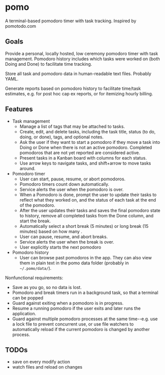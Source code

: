 # pomo

A terminal-based pomodoro timer with task tracking. Inspired by pomotodo.com

## Goals

Provide a personal, locally hosted, low ceremony pomodoro timer with task
management. Pomodoro history includes which tasks were worked on (both Doing and
Done) to facilitate time tracking.

Store all task and pomodoro data in human-readable text files. Probably YAML.

Generate reports based on pomodoro history to facilitate time/task estimates,
e.g. for post hoc cap ex reports, or for itemizing hourly billing.

## Features

* Task management
  * Manage a list of tags that may be attached to tasks.
  * Create, edit, and delete tasks, including the task title, status (to do,
    doing, or done), tags, and optional notes.
  * Ask the user if they want to start a pomodoro if they move a task into Doing
    or Done when there is not an active pomodoro. Completed pomodoros that are
    not yet reported are considered active.
  * Present tasks in a Kanban board with columns for each status.
  * Use arrow keys to navigate tasks, and shift+arrow to move tasks around.
* Pomodoro timer
  * User can start, pause, resume, or abort pomodoros.
  * Pomodoro timers count down automatically.
  * Service alerts the user when the pomodoro is over.
  * When a Pomodoro is done, prompt the user to update their tasks to reflect
    what they worked on, and the status of each task at the end of the pomodoro.
  * After the user updates their tasks and saves the final pomodoro state to
    history, remove all completed tasks from the Done column, and start the
    break.
  * Automatically select a short break (5 minutes) or long break (15 minutes)
    based on how many .
  * User can pause, resume, and abort breaks.
  * Service alerts the user when the break is over.
  * User explicitly starts the next pomodoro 
* Pomodoro history
  * User can browse past pomodoros in the app. They can also view them in plain
    text in the pomo data folder (probably in `~/.pomo/data/`).

Nonfunctional requirements:

* Save as you go, so no data is lost.
* Pomodoro and break timers run in a background task, so that a terminal can be
  popped 
* Guard against exiting when a pomodoro is in progress.
* Resume a running pomodoro if the user exits and later runs the application.
* Guard against multiple pomodoro processes at the same time--e.g. use a lock
  file to prevent concurrent use, or use file watchers to automatically reload
  if the current pomodoro is changed by another process.

## TODOs

* save on every modify action
* watch files and reload on changes
